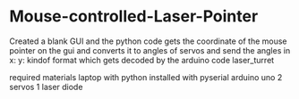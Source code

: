 # Mouse-controlled-Laser-Pointer

Created a blank GUI and the python code gets the coordinate of the mouse pointer on the gui and converts it to angles of servos and send the angles in x: y: kindof format which gets decoded by the arduino code laser_turret

required materials
laptop with python installed with pyserial
arduino uno
2 servos
1 laser diode
